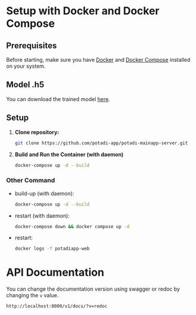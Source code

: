 # Setup with Docker and Docker Compose
## Prerequisites

Before starting, make sure you have [Docker](https://docs.docker.com/get-docker/) and [Docker Compose](https://docs.docker.com/compose/install/) installed on your system.

## Model .h5
You can download the trained model [here](https://drive.google.com/drive/u/0/folders/19LkNr1iFGBlNjC2bGzn_av9zZgBTDMt7).

## Setup
1. **Clone repository:**
   ```bash
   git clone https://github.com/potadi-app/potadi-mainapp-server.git

2. **Build and Run the Container (with daemon)**
   ```bash
   docker-compose up -d --build

### Other Command
- build-up (with daemon):
  ```bash
  docker-compose up -d --build
- restart (with daemon):
  ```bash
  docker-compose down && docker compose up -d
- restart:
  ```bash
  docker logs -f potadiapp-web

# API Documentation
You can change the documentation version using swagger or redoc by changing the `v` value.
  ```bash
  http://localhost:8000/v1/docs/?v=redoc
